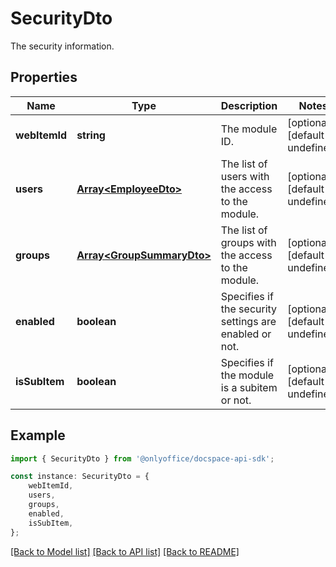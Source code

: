 # SecurityDto

The security information.

## Properties

Name | Type | Description | Notes
------------ | ------------- | ------------- | -------------
**webItemId** | **string** | The module ID. | [optional] [default to undefined]
**users** | [**Array&lt;EmployeeDto&gt;**](EmployeeDto.md) | The list of users with the access to the module. | [optional] [default to undefined]
**groups** | [**Array&lt;GroupSummaryDto&gt;**](GroupSummaryDto.md) | The list of groups with the access to the module. | [optional] [default to undefined]
**enabled** | **boolean** | Specifies if the security settings are enabled or not. | [optional] [default to undefined]
**isSubItem** | **boolean** | Specifies if the module is a subitem or not. | [optional] [default to undefined]

## Example

```typescript
import { SecurityDto } from '@onlyoffice/docspace-api-sdk';

const instance: SecurityDto = {
    webItemId,
    users,
    groups,
    enabled,
    isSubItem,
};
```

[[Back to Model list]](../README.md#documentation-for-models) [[Back to API list]](../README.md#documentation-for-api-endpoints) [[Back to README]](../README.md)
